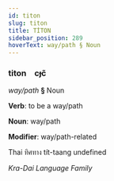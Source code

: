 ```yaml
---
id: titon
slug: titon
title: TİTON
sidebar_position: 289
hoverText: way/path § Noun
---
```


### titon&emsp;<span kind="abugida">cɟc̃</span>

*way/path* **§** Noun

**Verb**: to be a way/path

**Noun**: way/path

**Modifier**: way/path-related

Thai ทิศทาง tít-taang undefined

*Kra-Dai Language Family*